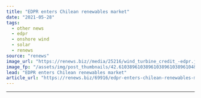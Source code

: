 ```yaml
---
title: "EDPR enters Chilean renewables market"
date: "2021-05-28"
tags: 
  - other news
  - edpr
  - onshore wind
  - solar
  - renews
source: "renews"
image_url: "https://renews.biz//media/25216/wind_turbine_credit_-edpr.jpeg?mode=crop&width=770&heightratio=0.6103896103896103896103896104&slimmage=true"
image_fp: "/assets/img/post_thumbnails/42.6103896103896103896103896104&slimmage=true"
lead: "EDPR enters Chilean renewables market"
article_url: "https://renews.biz/69916/edpr-enters-chilean-renewables-market/"
---
```


---
